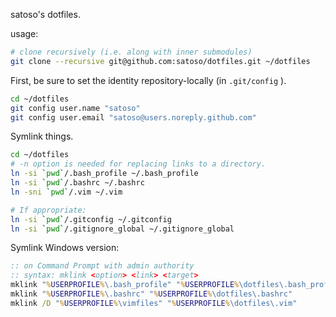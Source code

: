 satoso's dotfiles.

usage:

```bash
# clone recursively (i.e. along with inner submodules)
git clone --recursive git@github.com:satoso/dotfiles.git ~/dotfiles
```

First, be sure to set the identity repository-locally (in `.git/config` ).

```bash
cd ~/dotfiles
git config user.name "satoso"
git config user.email "satoso@users.noreply.github.com"
```

Symlink things.

```bash
cd ~/dotfiles
# -n option is needed for replacing links to a directory.
ln -si `pwd`/.bash_profile ~/.bash_profile
ln -si `pwd`/.bashrc ~/.bashrc
ln -sni `pwd`/.vim ~/.vim

# If appropriate:
ln -si `pwd`/.gitconfig ~/.gitconfig
ln -si `pwd`/.gitignore_global ~/.gitignore_global
```

Symlink Windows version:

```bat
:: on Command Prompt with admin authority
:: syntax: mklink <option> <link> <target>
mklink "%USERPROFILE%\.bash_profile" "%USERPROFILE%\dotfiles\.bash_profile"
mklink "%USERPROFILE%\.bashrc" "%USERPROFILE%\dotfiles\.bashrc"
mklink /D "%USERPROFILE%\vimfiles" "%USERPROFILE%\dotfiles\.vim"
```
